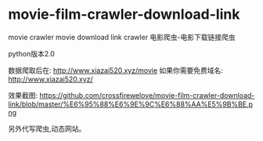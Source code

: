 # movie-film-crawler-download-link
movie crawler movie download link crawler 电影爬虫-电影下载链接爬虫

python版本2.0

数据爬取后在: http://www.xiazai520.xyz/movie
如果你需要免费域名: http://www.xiazai520.xyz/

效果截图:
https://github.com/crossfirewelove/movie-film-crawler-download-link/blob/master/%E6%95%88%E6%9E%9C%E6%88%AA%E5%9B%BE.png

另外代写爬虫,动态网站。
